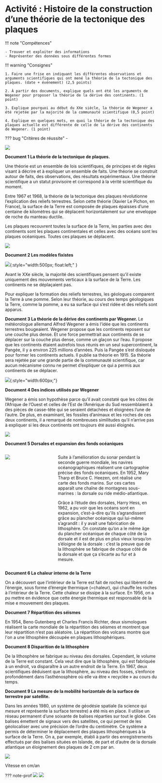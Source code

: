 # Activité : Histoire de la construction d’une théorie de la tectonique des plaques

!!! note "Compétences"

    - Trouver et exploiter des informations
    - Représenter des données sous différentes formes

!!! warning "Consignes"

    1. Faire une frise en indiquant les différentes observations et arguments scientifiques qui ont mené la théorie de la tectonique des plaques. (date + événement) (2,5 points)

    2. À partir des documents, explique quels ont été les arguments de Wegener pour proposer la théorie de la dérive des continents. (1 point)

    3. Explique pourquoi au début du XXe siècle, la théorie de Wegener a été rejetée par la majorité de la communauté scientifique (0,5 point)

    4. Explique en quelques mots, en quoi la théorie de la tectonique des plaques actuelle est différente de celle de la dérive des continents de Wegener. (1 point)
    
??? bug "Critères de réussite"
    - 

![](Pictures/friseChronoViergeTecto.png)


**Document 1 La théorie de la tectonique de plaques.**

Une théorie est un ensemble de lois scientifiques, de principes et de règles visant à décrire et à expliquer un ensemble de faits. Une théorie se construit autour de faits, des observations, des résultats expérimentaux. Une théorie scientifique a un statut provisoire et correspond à la vérité scientifique du moment.

Entre 1967 et 1968, la théorie de la tectonique des plaques révolutionne l’explication des reliefs terrestres. Selon cette théorie (Xavier Le Pichon, en France), la surface de la Terre est composée de plaques épaisses d’une centaine de kilomètres qui se déplacent horizontalement sur une enveloppe de roche du manteau
ductile.


Les plaques recouvrent toutes la surface de la Terre, les parties avec des continents sont les plaques continentales et celles avec des océans sont les plaques océaniques. Toutes ces plaques se déplacent.

![](Pictures/schemaDynInterne.png)


**Document 2 Les modèles fixistes**

![](Pictures/imageModeleFixiste.png){:style="width:500px; float:left;"  }

Avant le XXe siècle, la majorité des scientifiques pensent qu’il existe uniquement des mouvements verticaux à la surface de la Terre. Les continents ne se déplaçaient pas.



Pour expliquer la formation des reliefs terrestres, les géologues comparent la Terre à une pomme. Selon leur théorie, au cours des temps géologiques la Terre, comme la pomme, a eu sa surface qui s’est ridée et des reliefs sont apparus.

**Document 3 La théorie de la dérive des continents par Wegener.**
Le météorologue allemand Alfred Wegener a émis l’idée que les continents terrestres bougeaient. Wegener propose que les continents reposent sur une couche plus dense. Et une force permettrait aux continents de se déplacer sur la couche plus dense, comme un glaçon sur l’eau. Il propose que les continents étaient autrefois tous réunis en un seul supercontinent, la Pangée, il y a environ 225 millions d’années. Puis la Pangée s’est disloquée pour former les continents actuels. Il publie sa théorie en 1915. Sa théorie sera rejetée par une grande partie de la communauté scientifique, car aucun mécanisme connu ne permet d’expliquer ce qui a permis aux continents de se déplacer.

![](Pictures/schemaComparatifFixisteWegener.png){:style="width:600px;"}






**Document 4 Des indices utilisés par Wegener**

Wegener a émis son hypothèse parce qu’il avait constaté que les côtes de l’Afrique de l’Ouest et celles de l’Est de l’Amérique du Sud ressemblaient à des pièces de casse-tête qui se seraient détachées et éloignées l’une de l’autre. De plus, en examinant, les fossiles d’animaux et les roches de ces deux continents, il a remarqué de nombreuses similitudes qu’il n’arrive pas à expliquer si les deux continents ont toujours été aussi éloignés.

![](Pictures/indicesWegener.png)

**Document 5 Dorsales et expansion des fonds océaniques**


<div markdown style="display:flex; flex-direction:row;">

<div markdown style="flex: 1 1 0;padding-right:20px;">

![](Pictures/carteAgeFondsOceans.png)

</div>
<div markdown style="flex: 2 1 0;padding-right:20px;">

Suite à l’amélioration du sonar pendant la seconde guerre mondiale, les navires océanographiques réalisent une cartographie précise des fonds océaniques. En 1952, Mary Tharp et Bruce C. Heezen, ont réalisé une carte des fonds marins. Sur ces cartes apparaît une chaîne de montagnes sous-marines : la dorsale ou ride médio-atlantique.

Grâce à l’étude des dorsales, Harry Hess, en 1962, a pu voir que les océans sont en expansion, c’est-à-dire qu’ils s’agrandissent grâce au plancher océanique qui lui-même s’agrandit : il y avait une fabrication de lithosphère. On constate qu’on a le même âge du plancher océanique de chaque côté de la dorsale et il est de plus en plus vieux lorsqu’on s’éloigne de la dorsale : c’est la preuve que de la lithosphère se fabrique de chaque côté de la dorsale et que ça s’écarte au fur et à mesure.

</div>
</div>

**Document 6 La chaleur interne de la Terre**

On a découvert que l’intérieur de la Terre est fait de roches qui libèrent de l’énergie, sous forme d’énergie thermique (=chaleur), qui chauffe les roches à l’intérieur de la Terre. Cette chaleur se dissipe à la surface. En 1956, on a pu mettre en évidence que cette énergie thermique est responsable de la mise e mouvement des plaques.

**Document 7 Répartition des séismes**

En 1954, Beno Gutenberg et Charles Francis Richter, deux sismologues réalisent la carte mondiale de la répartition des séismes et montrent que leur répartition n’est pas aléatoire. La répartition des volcans montre que l'on a une lithosphère découpée en plaques lithosphériques.

**Document 8 Disparition de la lithosphère**

De la lithosphère se fabrique au niveau des dorsales. Cependant, le volume de la Terre est constant. Cela veut dire que la lithosphère, qui est fabriquée à un endroit, va disparaître à un autre endroit de la Terre. En 1967, deux scientifiques déduisent que la lithosphère, au niveau des fosses, s’enfonce profondément dans l’asthénosphère où elle va être « recyclée » au cours du temps.

**Document 9 La mesure de la mobilité horizontale de la surface de terrestre par satellite.**

Dans les années 1980, un système de géodésie spatiale (la science qui mesure et représente la surface terrestre) a été mis en place. Il utilise un réseau permanent d’une soixante de balises réparties sur tout le globe. Ces balises émettent de signaux vers des satellites, ce qui permet de les géolocaliser avec une précision de l’ordre du centimètre. 
Ce système a permis de déterminer le déplacement des plaques lithosphériques à la surface de la Terre. On a, par exemple, établi à partir des enregistrements effectués par des balises situées en Islande, de part et d’autre de la dorsale atlantique un éloignement des plaques de 2 cm par an.

![](Pictures/carteMouvPlaques.png)

Vitesse en cm/an





??? note-prof
    ![](Pictures/friseChronoTectonique.png)
    ![](Pictures/friseChronosTectoPlaques.png)